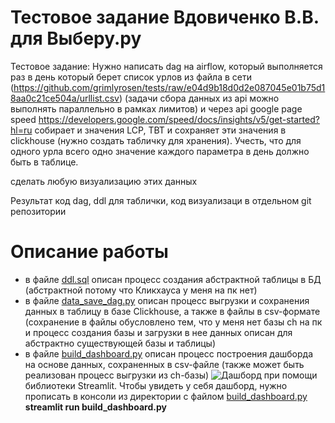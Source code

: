 # Тестовое задание Вдовиченко В.В. для Выберу.ру

Тестовое задание:
Нужно написать dag  на airflow,
 который выполняется раз в день
который берет список урлов из файла в сети (https://github.com/grimlyrosen/tests/raw/e04d9b18d0d2e087045e01b75d18aa0c21ce504a/urllist.csv) (задачи сбора данных из api можно выполнять параллельно в рамках лимитов)
и через api google page speed 
https://developers.google.com/speed/docs/insights/v5/get-started?hl=ru
собирает и значения LCP, TBT 
и сохраняет  эти значения в clickhouse
(нужно создать табличку для хранения).  Учесть, что для одного урла всего одно значение каждого параметра в день должно быть в таблице.

сделать любую визуализацию этих данных 

Результат код dag, ddl для таблички, код визуализаци в отдельном git репозитории

# Описание работы 
- в файле [ddl.sql](https://github.com/VadQua/testVBR/blob/main/ddl.sql) описан процесс создания абстрактной таблицы в БД (абстрактной потому что Кликхауса у меня на пк нет)
- в файле [data_save_dag.py](https://github.com/VadQua/testVBR/blob/main/data_save_dag.py) описан процесс выгрузки и сохранения данных в таблицу в базе Clickhouse, а также в файлы в csv-формате (сохранение в файлы обусловлено тем, что у меня нет базы ch на пк и процесс создания базы и загрузки в нее данных описан для абстрактно существующей базы и таблицы)
- в файле [build_dashboard.py](https://github.com/VadQua/testVBR/blob/main/build_dashboard.py) описан процесс построения дашборда на основе данных, сохраненных в csv-файле (также может быть реализован процесс выгрузки из ch-базы) ![Дашборд](https://github.com/VadQua/testVBR/assets/90639276/99768115-b2b6-4feb-9725-e29199e1b185) при помощи библиотеки Streamlit. Чтобы увидеть у себя дашборд, нужно прописать в консоли из директории с файлом [build_dashboard.py](https://github.com/VadQua/testVBR/blob/main/build_dashboard.py) **streamlit run build_dashboard.py**

